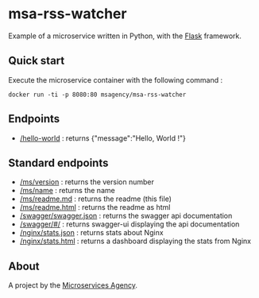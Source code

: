 
# msa-rss-watcher

Example of a microservice written in Python, with the [Flask](http://flask.pocoo.org/docs/latest/quickstart/) framework.

## Quick start

Execute the microservice container with the following command :

```
docker run -ti -p 8080:80 msagency/msa-rss-watcher
```

## Endpoints

- [/hello-world](/hello-world) : returns {"message":"Hello, World !"}


## Standard endpoints

- [/ms/version](/ms/version) : returns the version number
- [/ms/name](/ms/name) : returns the name
- [/ms/readme.md](/ms/readme.md) : returns the readme (this file)
- [/ms/readme.html](/ms/readme.html) : returns the readme as html
- [/swagger/swagger.json](/swagger/swagger.json) : returns the swagger api documentation
- [/swagger/#/](/swagger/#/) : returns swagger-ui displaying the api documentation
- [/nginx/stats.json](/nginx/stats.json) : returns stats about Nginx
- [/nginx/stats.html](/nginx/stats.html) : returns a dashboard displaying the stats from Nginx

## About

A project by the [Microservices Agency](http://microservices.agency).
